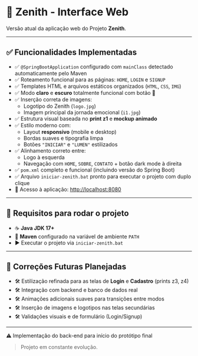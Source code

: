 # 🌌 Zenith - Interface Web

Versão atual da aplicação web do Projeto **Zenith**.

---

## ✅ Funcionalidades Implementadas

- ✅ `@SpringBootApplication` configurado com `mainClass` detectado automaticamente pelo Maven  
- ✅ Roteamento funcional para as páginas: `HOME`, `LOGIN` e `SIGNUP`  
- ✅ Templates HTML e arquivos estáticos organizados (`HTML`, `CSS`, `IMG`)  
- ✅ Modo **claro** e **escuro** totalmente funcional com botão 🌙  
- ✅ Inserção correta de imagens:
  - Logotipo do Zenith (`logo.jpg`)
  - Imagem principal da jornada emocional (`i1.jpg`)  
- ✅ Estrutura visual baseada no **print z1** e **mockup animado**  
- ✅ Estilo moderno com:
  - Layout **responsivo** (mobile e desktop)
  - Bordas suaves e tipografia limpa
  - Botões `"INICIAR"` e `"LUMEN"` estilizados  
- ✅ Alinhamento correto entre:
  - Logo à esquerda
  - Navegação com `HOME`, `SOBRE`, `CONTATO` + botão dark mode à direita  
- ✅ `pom.xml` completo e funcional (incluindo versão do Spring Boot)  
- ✅ Arquivo `iniciar-zenith.bat` pronto para executar o projeto com duplo clique  
- 🔗 Acesso à aplicação: [http://localhost:8080](http://localhost:8080)

---

## 📌 Requisitos para rodar o projeto

- ☕ **Java JDK 17+**
- 🧰 **Maven** configurado na variável de ambiente `PATH`
- ▶️ Executar o projeto via `iniciar-zenith.bat`

---

## 🚀 Correções Futuras Planejadas

- 🛠️ Estilização refinada para as telas de **Login** e **Cadastro** (prints z3, z4)
- 🛠️ Integração com backend e banco de dados real
- 🛠️ Animações adicionais suaves para transições entre modos
- 🛠️ Inserção de imagens e logotipos nas telas secundárias
- 🛠️ Validações visuais e de formulário (Login/Signup)

---

⚠️ Implementação do back-end para início do protótipo final

> Projeto em constante evolução.
